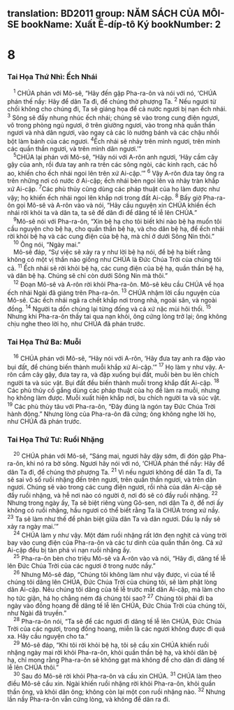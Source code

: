 translation: BD2011
group: NĂM SÁCH CỦA MÔI-SE
bookName: Xuất Ê-díp-tô Ký 
bookNumber: 2
-------

<div class="title"><h1>8</h1><h3>Tai Họa Thứ Nhì: Ếch Nhái</h3></div>
<span class="verse xu_8_1"> <sup>1</sup> CHÚA phán với Mô-sê, “Hãy đến gặp Pha-ra-ôn và nói với nó, ‘CHÚA phán thế nầy: Hãy để dân Ta đi, để chúng thờ phượng Ta. </span>
<span class="verse xu_8_2"><sup>2</sup> Nếu ngươi từ chối không cho chúng đi, Ta sẽ giáng họa để cả nước ngươi bị nạn ếch nhái. </span>
<span class="verse xu_8_3"><sup>3</sup> Sông sẽ đầy nhung nhúc ếch nhái; chúng sẽ vào trong cung điện ngươi, vô trong phòng ngủ ngươi, ở trên giường ngươi, vào trong nhà quần thần ngươi và nhà dân ngươi, vào ngay cả các lò nướng bánh và các chậu nhồi bột làm bánh của các ngươi. </span>
<span class="verse xu_8_4"><sup>4</sup>Ếch nhái sẽ nhảy trên mình ngươi, trên mình các quần thần ngươi, và trên mình dân ngươi.’”<br/></span>
<span class="verse xu_8_5"> <sup>5</sup>CHÚA lại phán với Mô-sê, “Hãy nói với A-rôn anh ngươi, ‘Hãy cầm cây gậy của anh, rồi đưa tay anh ra trên các sông ngòi, các kinh rạch, các hồ ao, khiến cho ếch nhái ngoi lên trên xứ Ai-cập.’” </span>
<span class="verse xu_8_6"><sup>6</sup> Vậy A-rôn đưa tay ông ra trên những nơi có nước ở Ai-cập; ếch nhái bèn ngoi lên và nhảy tràn khắp xứ Ai-cập. </span>
<span class="verse xu_8_7"><sup>7</sup>Các phù thủy cũng dùng các pháp thuật của họ làm được như vậy; họ khiến ếch nhái ngoi lên khắp nơi trong đất Ai-cập. </span>
<span class="verse xu_8_8"><sup>8</sup> Bấy giờ Pha-ra-ôn gọi Mô-sê và A-rôn vào và nói, “Hãy cầu nguyện xin CHÚA khiến ếch nhái rời khỏi ta và dân ta, ta sẽ để dân đi để dâng tế lễ lên CHÚA.”<br/></span>
<span class="verse xu_8_9"> <sup>9</sup>Mô-sê nói với Pha-ra-ôn, “Xin bệ hạ cho tôi biết khi nào bệ hạ muốn tôi cầu nguyện cho bệ hạ, cho quần thần bệ hạ, và cho dân bệ hạ, để ếch nhái rời khỏi bệ hạ và các cung điện của bệ hạ, mà chỉ ở dưới Sông Nin thôi.”<br/></span>
<span class="verse xu_8_10"> <sup>10</sup> Ông nói, “Ngày mai.”<br/> Mô-sê đáp, “Sự việc sẽ xảy ra y như lời bệ hạ nói, để bệ hạ biết rằng không có một vị thần nào giống như CHÚA là Ðức Chúa Trời của chúng tôi cả. </span>
<span class="verse xu_8_11"><sup>11</sup> Ếch nhái sẽ rời khỏi bệ hạ, các cung điện của bệ hạ, quần thần bệ hạ, và dân bệ hạ. Chúng sẽ chỉ còn dưới Sông Nin mà thôi.”<br/></span>
<span class="verse xu_8_12"> <sup>12</sup> Ðoạn Mô-sê và A-rôn rời khỏi Pha-ra-ôn. Mô-sê kêu cầu CHÚA về họa ếch nhái Ngài đã giáng trên Pha-ra-ôn. </span>
<span class="verse xu_8_13"><sup>13</sup> CHÚA nhậm lời cầu nguyện của Mô-sê. Các ếch nhái ngã ra chết khắp nơi trong nhà, ngoài sân, và ngoài đồng. </span>
<span class="verse xu_8_14"><sup>14</sup> Người ta dồn chúng lại từng đống và cả xứ nặc mùi hôi thối. </span>
<span class="verse xu_8_15"><sup>15</sup> Nhưng khi Pha-ra-ôn thấy tai qua nạn khỏi, ông cứng lòng trở lại; ông không chịu nghe theo lời họ, như CHÚA đã phán trước.<br/></span>
<div class="title"><h3>Tai Họa Thứ Ba: Muỗi</h3></div>
<span class="verse xu_8_16"> <sup>16</sup> CHÚA phán với Mô-sê, “Hãy nói với A-rôn, ‘Hãy đưa tay anh ra đập vào bụi đất, để chúng biến thành muỗi khắp xứ Ai-cập.’” </span>
<span class="verse xu_8_17"><sup>17</sup> Họ làm y như vậy. A-rôn cầm cây gậy, đưa tay ra, và đập xuống bụi đất, muỗi bèn bu lên chích người ta và súc vật. Bụi đất đều biến thành muỗi trong khắp đất Ai-cập. </span>
<span class="verse xu_8_18"><sup>18</sup> Các phù thủy cố gắng dùng các pháp thuật của họ để làm ra muỗi, nhưng họ không làm được. Muỗi xuất hiện khắp nơi, bu chích người ta và súc vật. </span>
<span class="verse xu_8_19"><sup>19</sup> Các phù thủy tâu với Pha-ra-ôn, “Ðây đúng là ngón tay Ðức Chúa Trời hành động.” Nhưng lòng của Pha-ra-ôn đã cứng; ông không nghe lời họ, như CHÚA đã phán trước.<br/></span>
<div class="title"><h3>Tai Họa Thứ Tư: Ruồi Nhặng</h3></div>
<span class="verse xu_8_20"> <sup>20</sup> CHÚA phán với Mô-sê, “Sáng mai, ngươi hãy dậy sớm, đi đón gặp Pha-ra-ôn, khi nó ra bờ sông. Ngươi hãy nói với nó, ‘CHÚA phán thế nầy: Hãy để dân Ta đi, để chúng thờ phượng Ta. </span>
<span class="verse xu_8_21"><sup>21</sup> Vì nếu ngươi không để dân Ta đi, Ta sẽ sai vô số ruồi nhặng đến trên ngươi, trên quần thần ngươi, và trên dân ngươi. Chúng sẽ vào trong các cung điện ngươi, rồi nhà của dân Ai-cập sẽ đầy ruồi nhặng, và hễ nơi nào có người ở, nơi đó sẽ có đầy ruồi nhặng. </span>
<span class="verse xu_8_22"><sup>22</sup> Nhưng trong ngày ấy, Ta sẽ biệt riêng vùng Gô-sen, nơi dân Ta ở, để nơi ấy không có ruồi nhặng, hầu ngươi có thể biết rằng Ta là CHÚA trong xứ nầy. </span>
<span class="verse xu_8_23"><sup>23</sup> Ta sẽ làm như thế để phân biệt giữa dân Ta và dân ngươi. Dấu lạ nầy sẽ xảy ra ngày mai.’”<br/></span>
<span class="verse xu_8_24"> <sup>24</sup> CHÚA làm y như vậy. Một đám ruồi nhặng rất lớn đen nghịt cả vùng trời bay vào cung điện của Pha-ra-ôn và các tư dinh của quần thần ông. Cả xứ Ai-cập đều bị tàn phá vì nạn ruồi nhặng ấy.<br/></span>
<span class="verse xu_8_25"> <sup>25</sup> Pha-ra-ôn bèn cho triệu Mô-sê và A-rôn vào và nói, “Hãy đi, dâng tế lễ lên Ðức Chúa Trời của các ngươi ở trong nước nầy.”<br/></span>
<span class="verse xu_8_26"> <sup>26</sup> Nhưng Mô-sê đáp, “Chúng tôi không làm như vậy được, vì của tế lễ chúng tôi dâng lên CHÚA, Ðức Chúa Trời của chúng tôi, sẽ làm phật lòng dân Ai-cập. Nếu chúng tôi dâng của tế lễ trước mắt dân Ai-cập, mà làm cho họ tức giận, há họ chẳng ném đá chúng tôi sao? </span>
<span class="verse xu_8_27"><sup>27</sup> Chúng tôi phải đi ba ngày vào đồng hoang để dâng tế lễ lên CHÚA, Ðức Chúa Trời của chúng tôi, như Ngài đã truyền.”<br/></span>
<span class="verse xu_8_28"> <sup>28</sup> Pha-ra-ôn nói, “Ta sẽ để các ngươi đi dâng tế lễ lên CHÚA, Ðức Chúa Trời của các ngươi, trong đồng hoang, miễn là các ngươi không được đi quá xa. Hãy cầu nguyện cho ta.”<br/></span>
<span class="verse xu_8_29"> <sup>29</sup> Mô-sê đáp, “Khi tôi rời khỏi bệ hạ, tôi sẽ cầu xin CHÚA khiến ruồi nhặng ngày mai rời khỏi Pha-ra-ôn, khỏi quần thần bệ hạ, và khỏi dân bệ hạ, chỉ mong rằng Pha-ra-ôn sẽ không gạt mà không để cho dân đi dâng tế lễ lên CHÚA thôi.”<br/></span>
<span class="verse xu_8_30"> <sup>30</sup> Sau đó Mô-sê rời khỏi Pha-ra-ôn và cầu xin CHÚA. </span>
<span class="verse xu_8_31"><sup>31</sup> CHÚA làm theo điều Mô-sê cầu xin. Ngài khiến ruồi nhặng rời khỏi Pha-ra-ôn, khỏi quần thần ông, và khỏi dân ông; không còn lại một con ruồi nhặng nào. </span>
<span class="verse xu_8_32"><sup>32</sup> Nhưng lần nầy Pha-ra-ôn vẫn cứng lòng, và không để dân ra đi.<br/></span>
